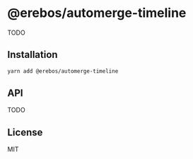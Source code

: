 # @erebos/automerge-timeline

TODO

## Installation

```sh
yarn add @erebos/automerge-timeline
```

## API

TODO

## License

MIT
